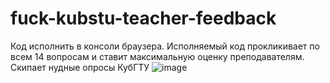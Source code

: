 # fuck-kubstu-teacher-feedback
Код исполнить в консоли браузера. Исполняемый код прокликивает по всем 14 вопросам и ставит максимальную оценку преподавателям. Скипает нудные опросы КубГТУ
![image](https://github.com/user-attachments/assets/77fcb13c-70db-474d-8478-c69dc9bddcd1)
